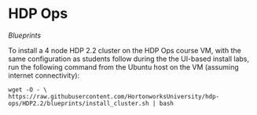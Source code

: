 HDP Ops
========

*Blueprints*

To install a 4 node HDP 2.2 cluster on the HDP Ops course VM, with the same configuration as students follow during the the UI-based install labs, run the following command from the Ubuntu host on the VM (assuming internet connectivity):

```
wget -O - \
https://raw.githubusercontent.com/HortonworksUniversity/hdp-ops/HDP2.2/blueprints/install_cluster.sh | bash
```
